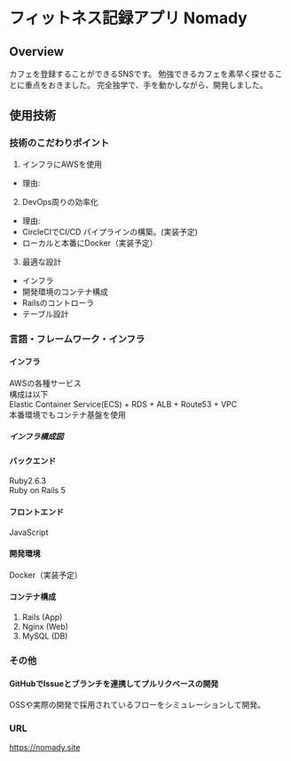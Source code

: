 # フィットネス記録アプリ Nomady

## Overview  
カフェを登録することができるSNSです。 
勉強できるカフェを素早く探せることに重点をおきました。 
完全独学で、手を動かしながら、開発しました。    

## 使用技術  
### 技術のこだわりポイント  
1. インフラにAWSを使用
- 理由: 
2. DevOps周りの効率化
- 理由: 
- CircleCIでCI/CD パイプラインの構築。(実装予定)
- ローカルと本番にDocker（実装予定）
3. 最適な設計
- インフラ
- 開発環境のコンテナ構成
- Railsのコントローラ
- テーブル設計

### 言語・フレームワーク・インフラ  
  
#### インフラ  
AWSの各種サービス  
構成は以下  
Elastic Container Service(ECS) + RDS  + ALB + Route53 + VPC  
本番環境でもコンテナ基盤を使用

##### インフラ構成図  
  

  
#### バックエンド  
Ruby2.6.3    
Ruby on Rails 5  
  
#### フロントエンド   
JavaScript  

#### 開発環境  
Docker（実装予定）

#### コンテナ構成
1. Rails (App)
2. Nginx (Web)
3. MySQL (DB)
  

### その他  
#### GitHubでIssueとブランチを連携してプルリクベースの開発  
OSSや実際の開発で採用されているフローをシミュレーションして開発。  
  
### URL
https://nomady.site
